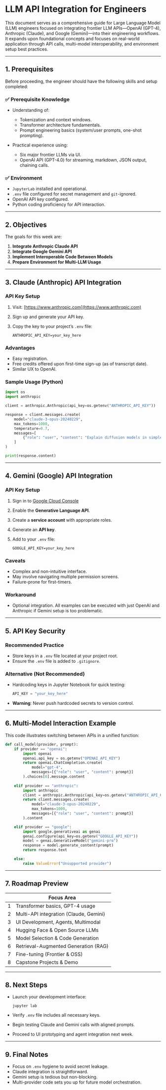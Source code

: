 # LLM API Integration for Engineers

This document serves as a comprehensive guide for Large Language Model (LLM) engineers focused on integrating frontier LLM APIs—OpenAI (GPT-4), Anthropic (Claude), and Google (Gemini)—into their engineering workflows. It expands upon foundational concepts and focuses on real-world application through API calls, multi-model interoperability, and environment setup best practices.

---

## 1. Prerequisites

Before proceeding, the engineer should have the following skills and setup completed:

### ✅ Prerequisite Knowledge

* Understanding of:

  * Tokenization and context windows.
  * Transformer architecture fundamentals.
  * Prompt engineering basics (system/user prompts, one-shot prompting).
* Practical experience using:

  * Six major frontier LLMs via UI.
  * OpenAI API (GPT-4.0) for streaming, markdown, JSON output, chaining calls.

### ✅ Environment

* `JupyterLab` installed and operational.
* `.env` file configured for secret management and `git`-ignored.
* OpenAI API key configured.
* Python coding proficiency for API interaction.

---

## 2. Objectives

The goals for this week are:

1. **Integrate Anthropic Claude API**
2. **Integrate Google Gemini API**
3. **Implement Interoperable Code Between Models**
4. **Prepare Environment for Multi-LLM Usage**

---

## 3. Claude (Anthropic) API Integration

### API Key Setup

1. Visit: [https://www.anthropic.com](https://www.anthropic.com)
2. Sign up and generate your API key.
3. Copy the key to your project’s `.env` file:

   ```
   ANTHROPIC_API_KEY=your_key_here
   ```

### Advantages

* Easy registration.
* Free credits offered upon first-time sign-up (as of transcript date).
* Similar UX to OpenAI.

### Sample Usage (Python)

```python
import os
import anthropic

client = anthropic.Anthropic(api_key=os.getenv("ANTHROPIC_API_KEY"))

response = client.messages.create(
    model="claude-3-opus-20240229",
    max_tokens=1000,
    temperature=0.7,
    messages=[
        {"role": "user", "content": "Explain diffusion models in simple terms."}
    ]
)

print(response.content)
```

---

## 4. Gemini (Google) API Integration

### API Key Setup

1. Sign in to [Google Cloud Console](https://console.cloud.google.com)
2. Enable the **Generative Language API**.
3. Create a **service account** with appropriate roles.
4. Generate an **API key**.
5. Add to your `.env` file:

   ```
   GOOGLE_API_KEY=your_key_here
   ```

### Caveats

* Complex and non-intuitive interface.
* May involve navigating multiple permission screens.
* Failure-prone for first-timers.

### Workaround

* Optional integration. All examples can be executed with just OpenAI and Anthropic if Gemini setup is too problematic.

---

## 5. API Key Security

### Recommended Practice

* Store keys in a `.env` file located at your project root.
* Ensure the `.env` file is added to `.gitignore`.

### Alternative (Not Recommended)

* Hardcoding keys in Jupyter Notebook for quick testing:

  ```python
  API_KEY = "your_key_here"
  ```
* **Warning**: Never push hardcoded secrets to version control.

---

## 6. Multi-Model Interaction Example

This code illustrates switching between APIs in a unified function:

```python
def call_model(provider, prompt):
    if provider == "openai":
        import openai
        openai.api_key = os.getenv("OPENAI_API_KEY")
        return openai.ChatCompletion.create(
            model="gpt-4",
            messages=[{"role": "user", "content": prompt}]
        ).choices[0].message.content
    
    elif provider == "anthropic":
        import anthropic
        client = anthropic.Anthropic(api_key=os.getenv("ANTHROPIC_API_KEY"))
        return client.messages.create(
            model="claude-3-opus-20240229",
            max_tokens=1000,
            messages=[{"role": "user", "content": prompt}]
        ).content

    elif provider == "google":
        import google.generativeai as genai
        genai.configure(api_key=os.getenv("GOOGLE_API_KEY"))
        model = genai.GenerativeModel("gemini-pro")
        response = model.generate_content(prompt)
        return response.text

    else:
        raise ValueError("Unsupported provider")
```

---

## 7. Roadmap Preview

|  | Focus Area                             |
| ---- | -------------------------------------- |
| 1    | Transformer basics, GPT-4 usage        |
| 2    | Multi-API integration (Claude, Gemini) |
| 3    | UI Development, Agents, Multimodal     |
| 4    | Hugging Face & Open Source LLMs        |
| 5    | Model Selection & Code Generation      |
| 6    | Retrieval-Augmented Generation (RAG)   |
| 7    | Fine-tuning (Frontier & OSS)           |
| 8    | Capstone Projects & Demo               |

---

## 8. Next Steps

* Launch your development interface:

  ```
  jupyter lab
  ```
* Verify `.env` file includes all necessary keys.
* Begin testing Claude and Gemini calls with aligned prompts.
* Proceed to UI prototyping and agent integration next week.

---

## 9. Final Notes

* Focus on `.env` hygiene to avoid secret leakage.
* Claude integration is straightforward.
* Gemini setup is tedious but non-blocking.
* Multi-provider code sets you up for future model orchestration.
